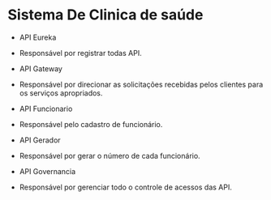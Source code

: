 
# Sistema De Clinica de saúde

 - API Eureka 
 * Responsável por registrar todas API.
 - API Gateway
 * Responsável por direcionar as solicitações recebidas pelos clientes para os serviços apropriados.
 - API Funcionario
 * Responsável pelo cadastro de funcionário.
 - API Gerador
 * Responsável por gerar o número de cada funcionário.
 - API Governancia
 * Responsável por gerenciar todo o controle de acessos das API.
